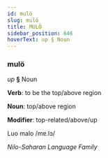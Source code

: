 ```yaml
---
id: mulö
slug: mulö
title: MULÖ
sidebar_position: 646
hoverText: up § Noun
---
```


### mulö

*up* **§** Noun

**Verb**: to be the top/above region

**Noun**: top/above region

**Modifier**: top-related/above/up

Luo malo /mɐ.lɔ/

*Nilo-Saharan Language Family*